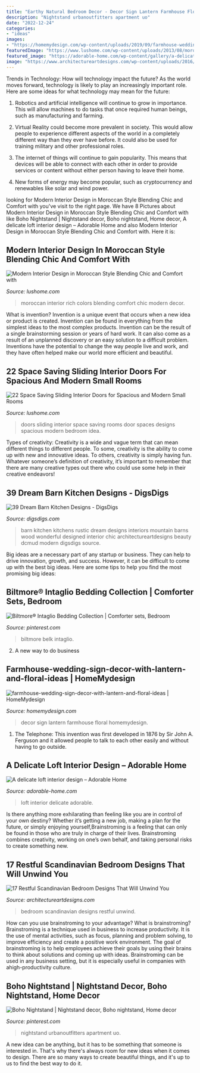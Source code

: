 ```yaml
---
title: "Earthy Natural Bedroom Decor - Decor Sign Lantern Farmhouse Floral Homemydesign"
description: "Nightstand urbanoutfitters apartment uo"
date: "2022-12-24"
categories:
- "ideas"
images:
- "https://homemydesign.com/wp-content/uploads/2019/09/farmhouse-wedding-sign-decor-with-lantern-and-floral-ideas.jpg"
featuredImage: "https://www.lushome.com/wp-content/uploads/2013/08/moroccan-style-interior-design-furniture-accessories-13.jpg"
featured_image: "https://adorable-home.com/wp-content/gallery/a-delicate-loft-interior-design/a-delicate-loft-interior-design-2.jpg"
image: "https://www.architectureartdesigns.com/wp-content/uploads/2016/10/17-Restful-Scandinavian-Bedroom-Designs-That-Will-Unwind-You-15.jpg"
---
```



Trends in Technology: How will technology impact the future?
As the world moves forward, technology is likely to play an increasingly important role. Here are some ideas for what technology may mean for the future:
1. Robotics and artificial intelligence will continue to grow in importance. This will allow machines to do tasks that once required human beings, such as manufacturing and farming.

2. Virtual Reality could become more prevalent in society. This would allow people to experience different aspects of the world in a completely different way than they ever have before. It could also be used for training military and other professional roles.

3. The internet of things will continue to gain popularity. This means that devices will be able to connect with each other in order to provide services or content without either person having to leave their home.

4. New forms of energy may become popular, such as cryptocurrency and renewables like solar and wind power.

	

		
looking for Modern Interior Design in Moroccan Style Blending Chic and Comfort with you've visit to the right page. We have 8 Pictures about Modern Interior Design in Moroccan Style Blending Chic and Comfort with like Boho Nightstand | Nightstand decor, Boho nightstand, Home decor, A delicate loft interior design – Adorable Home and also Modern Interior Design in Moroccan Style Blending Chic and Comfort with. Here it is:
		
    
## Modern Interior Design In Moroccan Style Blending Chic And Comfort With

<img loading=lazy src="https://www.lushome.com/wp-content/uploads/2013/08/moroccan-style-interior-design-furniture-accessories-13.jpg" onerror="this.onerror=null;this.src='https://tse1.mm.bing.net/th?id=OIP.KeA8k5vsXLtttDqXwuUVWAHaFj&amp;pid=15.1';" alt="Modern Interior Design in Moroccan Style Blending Chic and Comfort with">

_Source: lushome.com_

>moroccan interior rich colors blending comfort chic modern decor. 

	

What is invention?
Invention is a unique event that occurs when a new idea or product is created. Invention can be found in everything from the simplest ideas to the most complex products. Invention can be the result of a single brainstorming session or years of hard work. It can also come as a result of an unplanned discovery or an easy solution to a difficult problem. Inventions have the potential to change the way people live and work, and they have often helped make our world more efficient and beautiful.

    
## 22 Space Saving Sliding Interior Doors For Spacious And Modern Small Rooms

<img loading=lazy src="https://www.lushome.com/wp-content/uploads/2013/11/sliding-interior-doors-design-ideas-19.jpg" onerror="this.onerror=null;this.src='https://tse2.mm.bing.net/th?id=OIP.3scruNoY6TVvFRstpiDQlgAAAA&amp;pid=15.1';" alt="22 Space Saving Sliding Interior Doors for Spacious and Modern Small Rooms">

_Source: lushome.com_

>doors sliding interior space saving rooms door spaces designs spacious modern bedroom idea. 

	

Types of creativity:
Creativity is a wide and vague term that can mean different things to different people. To some, creativity is the ability to come up with new and innovative ideas. To others, creativity is simply having fun. Whatever someone’s definition of creativity, it’s important to remember that there are many creative types out there who could use some help in their creative endeavors!

    
## 39 Dream Barn Kitchen Designs - DigsDigs

<img loading=lazy src="http://www.digsdigs.com/photos/dream-barn-kitchen-design-36-554x835.jpg" onerror="this.onerror=null;this.src='https://tse4.mm.bing.net/th?id=OIP.fnQJaWswwciQsqwirXAzpgHaLK&amp;pid=15.1';" alt="39 Dream Barn Kitchen Designs - DigsDigs">

_Source: digsdigs.com_

>barn kitchen kitchens rustic dream designs interiors mountain barns wood wonderful designed interior chic architectureartdesigns beauty dcmud modern digsdigs source. 

	

Big ideas are a necessary part of any startup or business. They can help to drive innovation, growth, and success. However, it can be difficult to come up with the best big ideas. Here are some tips to help you find the most promising big ideas: 

    
## Biltmore® Intaglio Bedding Collection | Comforter Sets, Bedroom

<img loading=lazy src="https://i.pinimg.com/736x/09/dc/97/09dc9738a365a4c1bad013414879f7b7.jpg" onerror="this.onerror=null;this.src='https://tse2.mm.bing.net/th?id=OIP.MPClFNHMFwSE2ZR64F3XvQHaKg&amp;pid=15.1';" alt="Biltmore® Intaglio Bedding Collection | Comforter sets, Bedroom">

_Source: pinterest.com_

>biltmore belk intaglio. 

	

2. A new way to do business 

    
## Farmhouse-wedding-sign-decor-with-lantern-and-floral-ideas | HomeMydesign

<img loading=lazy src="https://homemydesign.com/wp-content/uploads/2019/09/farmhouse-wedding-sign-decor-with-lantern-and-floral-ideas.jpg" onerror="this.onerror=null;this.src='https://tse1.mm.bing.net/th?id=OIP.-xNwTdmHKG2jUzbTD3JjRwHaK1&amp;pid=15.1';" alt="farmhouse-wedding-sign-decor-with-lantern-and-floral-ideas | HomeMydesign">

_Source: homemydesign.com_

>decor sign lantern farmhouse floral homemydesign. 

	

1. The Telephone: This invention was first developed in 1876 by Sir John A. Ferguson and it allowed people to talk to each other easily and without having to go outside.

    
## A Delicate Loft Interior Design – Adorable Home

<img loading=lazy src="https://adorable-home.com/wp-content/gallery/a-delicate-loft-interior-design/a-delicate-loft-interior-design-2.jpg" onerror="this.onerror=null;this.src='https://tse4.mm.bing.net/th?id=OIP.RrVa-iUHFVbkrgsMMvecSAHaLH&amp;pid=15.1';" alt="A delicate loft interior design – Adorable Home">

_Source: adorable-home.com_

>loft interior delicate adorable. 

	

Is there anything more exhilarating than feeling like you are in control of your own destiny? Whether it’s getting a new job, making a plan for the future, or simply enjoying yourself,Brainstroming is a feeling that can only be found in those who are truly in charge of their lives. Brainstroming combines creativity, working on one’s own behalf, and taking personal risks to create something new.

    
## 17 Restful Scandinavian Bedroom Designs That Will Unwind You

<img loading=lazy src="https://www.architectureartdesigns.com/wp-content/uploads/2016/10/17-Restful-Scandinavian-Bedroom-Designs-That-Will-Unwind-You-15.jpg" onerror="this.onerror=null;this.src='https://tse4.mm.bing.net/th?id=OIP.ybvJPW4GpMbfwcRuL47JUgHaLH&amp;pid=15.1';" alt="17 Restful Scandinavian Bedroom Designs That Will Unwind You">

_Source: architectureartdesigns.com_

>bedroom scandinavian designs restful unwind. 

	

How can you use brainstroming to your advantage?
What is brainstroming? Brainstroming is a technique used in business to increase productivity. It is the use of mental activities, such as focus, planning and problem solving, to improve efficiency and create a positive work environment. The goal of brainstroming is to help employees achieve their goals by using their brains to think about solutions and coming up with ideas. Brainstroming can be used in any business setting, but it is especially useful in companies with ahigh-productivity culture.

    
## Boho Nightstand | Nightstand Decor, Boho Nightstand, Home Decor

<img loading=lazy src="https://i.pinimg.com/736x/30/b6/e4/30b6e4ea8dc905af931eb74eb1bcc750.jpg" onerror="this.onerror=null;this.src='https://tse1.mm.bing.net/th?id=OIP.w7PFtiPQxoXaFO4ZXXci3wHaLG&amp;pid=15.1';" alt="Boho Nightstand | Nightstand decor, Boho nightstand, Home decor">

_Source: pinterest.com_

>nightstand urbanoutfitters apartment uo. 

	

A new idea can be anything, but it has to be something that someone is interested in. That's why there's always room for new ideas when it comes to design. There are so many ways to create beautiful things, and it's up to us to find the best way to do it.

